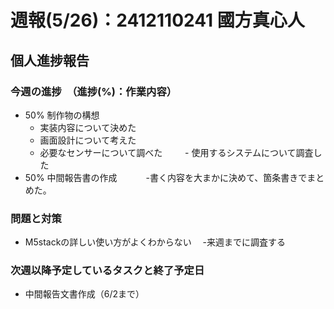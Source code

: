 # 週報(5/26)：2412110241 國方真心人

[](ここから下は全員が書く)
## 個人進捗報告
### 今週の進捗　（進捗(%)：作業内容）
[](0%:未着手,50%:開始,100%:作業完了)
- 50% 制作物の構想
	- 実装内容について決めた
 	- 画面設計について考えた
	- 必要なセンサーについて調べた
 　　	- 使用するシステムについて調査した
 - 50% 中間報告書の作成
 　　　-書く内容を大まかに決めて、箇条書きでまとめた。 


### 問題と対策
[](問題：発生しているネガティブな事項。なければ「なし」とする)
[](対策：「いつまでに」、「何をするか」を明記する。)
- M5stackの詳しい使い方がよくわからない
　-来週までに調査する 
### 次週以降予定しているタスクと終了予定日
[](次週やることのほか、やるべきタスクを挙げる)
- 中間報告文書作成（6/2まで）
